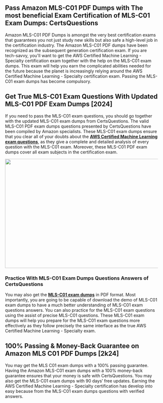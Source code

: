 <h2>Pass Amazon MLS-C01 PDF Dumps with The most beneficial Exam Certification of MLS-C01 Exam Dumps: CertsQuestions</h2>
<p>Amazon MLS-C01 PDF Dumps is amongst the very best certification exams that guarantees you not just study new skills but also safe a high-level job in the certification industry. The Amazon MLS-C01 PDF dumps have been recognized as the subsequent generation certification exam. If you are tech-savvy, you'll want to get the AWS Certified Machine Learning - Specialty certification exam together with the help on the MLS-C01 exam dumps. This exam will help you earn the complicated abilities needed for the future because the planet is increasingly relying around the AWS Certified Machine Learning - Specialty certification exam. Passing the MLS-C01 exam dumps has become compulsory.</p>
<h2>Get True MLS-C01 Exam Questions With Updated MLS-C01 PDF Exam Dumps [2024]</h2>
<p>If you need to pass the MLS-C01 exam questions, you should go together with the updated MLS-C01 exam dumps from CertsQuestions. The valid MLS-C01 PDF exam dumps questions presented by CertsQuestions have been compiled by Amazon specialists. These MLS-C01 exam dumps ensure that you clear all of your doubts about the <strong><a href="https://www.certsquestions.com/aws-certified-machine-learning-certification.html">AWS Certified Machine Learning exam questions</a></strong>, as they give a complete and detailed analysis of every question with the MLS-C01 exam. Moreover, these MLS-C01 PDF exam dumps cover all exam subjects in the certification exam.</p>
<p><img style="display: block; margin-left: auto; margin-right: auto;" src="https://i.imgur.com/53zZ4Bb.png" alt="" width="720" height="360" /></p>
<h3>Practice With MLS-C01 Exam Dumps Questions Answers of CertsQuestions</h3>
<p>You may also get the <a href="https://www.certsquestions.com/MLS-C01-pdf-dumps.html"><strong>MLS-C01 exam dumps</strong></a> in PDF format. Most importantly, you are going to be capable of download the demo of MLS-C01 exam dumps to have a much better understanding of MLS-C01 exam questions answers. You can also practice for the MLS-C01 exam questions using the assist of precise MLS-C01 questions. These MLS-C01 exam dumps will help you prepare for the MLS-C01 exam questions more effectively as they follow precisely the same interface as the true AWS Certified Machine Learning - Specialty exam.</p>
<h2>100% Passing &amp; Money-Back Guarantee on Amazon MLS C01 PDF Dumps [2k24]</h2>
<p>You may get the MLS C01 exam dumps with a 100% passing guarantee. Having the Amazon MLS-C01 exam dumps with a 100% money-back guarantee ensures that your money is safe with CertsQuestions. You may also get the MLS-C01 exam dumps with 90 days&rsquo; free updates. Earning the AWS Certified Machine Learning - Specialty certification has develop into easy because from the MLS-C01 exam dumps questions with verified answers.</p>
